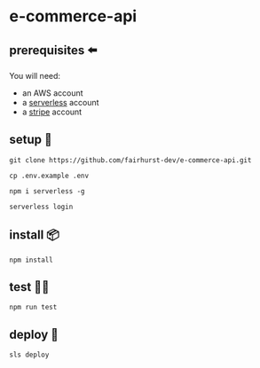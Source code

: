 # e-commerce-api

## prerequisites ⬅️

You will need:

- an AWS account
- a [serverless](https://www.serverless.com/) account
- a [stripe](https://stripe.com/) account

## setup 🔩

`git clone https://github.com/fairhurst-dev/e-commerce-api.git`

`cp .env.example .env`

`npm i serverless -g`

`serverless login`

## install 📦

`npm install`

## test 🧑‍🔬

`npm run test`

## deploy 🚀

`sls deploy`
